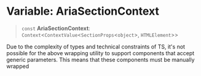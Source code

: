 # Variable: AriaSectionContext

> `const` **AriaSectionContext**: `Context`\<`ContextValue`\<`SectionProps`\<`object`\>, `HTMLElement`\>\>

Due to the complexity of types and technical constraints of TS, it's not
possible for the above wrapping utility to support components that accept
generic parameters. This means that these components must be manually wrapped
